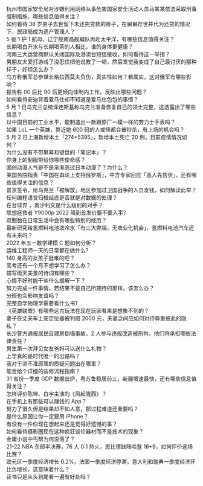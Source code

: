 杭州市国家安全局对涉嫌利用网络从事危害国家安全活动人员马某某依法采取刑事强制措施，哪些信息值得关注？  
如何看待 38 岁男子去世留下未还完贷款的房子，在舅舅存世并代为还贷的情况下，民政局成为遗产管理人？  
5 驱 1 护 1 航母，辽宁舰南昌舰编队再赴太平洋，有哪些信息值得关注？  
长期喝白开水与长期喝茶的人相比，谁的身体更健康？  
河南三大运营商默认关闭国际及港澳台短信接收，如何看待这一举措？  
男朋友太爱打游戏了没忍住把他说教了一顿，然后发觉我变成了自己最讨厌的那种样子，好烦怎么办？  
乌方称俄军总参谋长格拉西莫夫负伤，真实性如何？若属实，这对俄军有哪些影响？  
报告称 00 后比 90 后更倾向体制内工作，反映出哪些问题？  
如何看待安迪背着爱马仕却不知道是爱马仕包包的事情？  
5 月 1 日乌克兰总统泽连斯基称乌克兰准备恢复自己的领土完整，这透露出了哪些信息？  
以中国目前的工业水平，能制造出一款跟原厂一模一样的劳力士手表吗？  
如果 LoL 一个英雄，靠近她 600 码的人或怪都会被秒杀，有上场的机会吗？  
5 月 2 日上海新增本土「274+5395」，新增本土死亡 20 例，目前疫情情况如何？  
为什么没有不带屏幕和键盘的「笔记本」？  
你身上的制服带给你哪些使命感？  
国创动漫人气是不是渐渐高过日本动漫了？为什么？  
美国务院指责「中国在舆论上支持俄罗斯」，中方专家回应「恶人先告状」，还有哪些值得关注的信息？  
普京签令，给乌克兰「被解放」地区参加过卫国战争的人员发钱，如何解读此举？  
任何编程语言归根结底是否就是对数据的处理？  
在台球界 ，奥沙利文是什么级别的对手？  
联想拯救者 Y9000p 2022 降到首发价要不要入手?  
双胞胎在日常生活中会有哪些特别的经历？  
最新研究给氢燃料电池泼冷水「有三大弊端，无商业化机会」，氢燃料电池汽车还有未来吗？  
2022 年五一数学建模 C 题如何分析？  
运维工程师一天的日常都在做什么?  
140 身高的女孩子挺难的吧？  
高考还有一个月不想学习了怎么办？  
描写雨天美景的诗词有哪些？  
心情不好时能干些什么缓解一下？  
努力完成一件事情，若结果不是自己所期待的那样，该怎么办？  
分班也会影响友谊吗？  
完整自学物理学需要看什么书?  
《英雄联盟》有哪些远古玩法在现在玩家看来是想象不到的？  
妻子在丈夫车上安定位器被判赔 2000 元，夫妻之间应如何对待尊重彼此的隐私？  
长沙警方通报居民自建房倒塌事故，2 人参与违规改造被刑拘，他们将承担哪些法律责任？  
男生第一次拜见女友爸妈可以送什么礼物？  
上学真的是时代唯一的出路吗？  
我对于测不准原理的质疑问题出在哪里？  
能否给个详细的装修流程指南？  
31 省份一季度 GDP 数据出炉，粤苏鲁稳居前三，新疆增速最快，还有哪些信息值得关注？  
怎样评价陈坤、白宇主演的《风起陇西》？  
在手机上有那些可以赚钱的 App？  
努力了很久但是结果却不如人意，那过程难道还重要吗？  
是什么原因让你一定要用 iPhone？  
有没有一件你现在想起来还是觉得好遗憾的事？  
如何看待摄影圈现在这种疯狂谈论器材而不是技术的现象？  
金庸小说中丐帮为何没落了？  
21-22 NBA 东部半决赛，76 人 0:1 热火，恩比德缺阵哈登 16+9，如何评价这场比赛？  
欧元区一季度经济增长 0.2%，法国一季度经济停滞，意大利和瑞典一季度经济环比负增长，这意味着什么？  
读书只是从头到尾看一遍有好处吗？  
